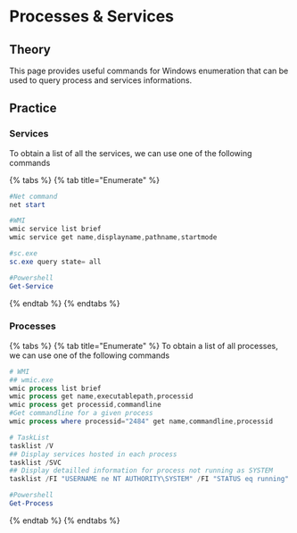 # Processes & Services

## Theory

This page provides useful commands for Windows enumeration that can be used to query process and services informations.

## Practice

### Services

To obtain a list of all the services, we can use one of the following commands

{% tabs %}
{% tab title="Enumerate" %}
```powershell
#Net command
net start

#WMI
wmic service list brief
wmic service get name,displayname,pathname,startmode

#sc.exe
sc.exe query state= all

#Powershell
Get-Service
```
{% endtab %}
{% endtabs %}

### Processes

{% tabs %}
{% tab title="Enumerate" %}
To obtain a list of all processes, we can use one of the following commands

```powershell
# WMI
## wmic.exe
wmic process list brief
wmic process get name,executablepath,processid
wmic process get processid,commandline 
#Get commandline for a given process
wmic process where processid="2484" get name,commandline,processid

# TaskList
tasklist /V
## Display services hosted in each process
tasklist /SVC
## Display detailled information for process not running as SYSTEM
tasklist /FI "USERNAME ne NT AUTHORITY\SYSTEM" /FI "STATUS eq running" /V

#Powershell
Get-Process
```
{% endtab %}
{% endtabs %}
